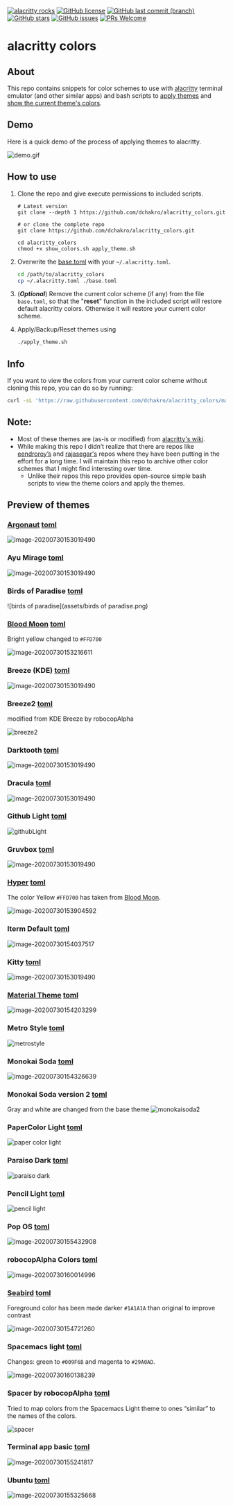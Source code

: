 [![alacritty rocks](https://img.shields.io/badge/alacritty-ROCKS-blueviolet.svg)](https://github.com/alacritty/alacritty) [![GitHub license](https://img.shields.io/github/license/dchakro/alacritty_colors?color=Blue)](https://github.com/dchakro/alacritty_colors/blob/master/LICENSE) [![GitHub last commit (branch)](https://img.shields.io/github/last-commit/dchakro/alacritty_colors/master.svg)](https://github.com/dchakro/alacritty_colors/commits/master) [![GitHub stars](https://img.shields.io/github/stars/dchakro/alacritty_colors)](https://github.com/dchakro/alacritty_colors/stargazers) [![GitHub issues](https://img.shields.io/github/issues/dchakro/alacritty_colors.svg)](https://github.com/dchakro/alacritty_colors/issues) [![PRs Welcome](https://img.shields.io/badge/PRs-welcome-brightgreen.svg)](https://github.com/dchakro/alacritty_colors/pulls)

# alacritty colors

## About
This repo contains snippets for color schemes to use with [alacritty](https://github.com/alacritty/alacritty) terminal emulator (and other similar apps) and bash scripts to [apply themes](./apply_themes.sh) and [show the current theme's colors](./show_colors.sh). 

## Demo

Here is a quick demo of the process of applying themes to alacritty.

![demo.gif](assets/demo.gif)

## How to use

1. Clone the repo and give execute permissions to included scripts.

	```shell
	# Latest version
	git clone --depth 1 https://github.com/dchakro/alacritty_colors.git
	
	# or clone the complete repo
	git clone https://github.com/dchakro/alacritty_colors.git
	
	cd alacritty_colors
	chmod +x show_colors.sh apply_theme.sh
	```

2. Overwrite the [base.toml](./base.toml) with your `~/.alacritty.toml`.

   ```sh
   cd /path/to/alacritty_colors
   cp ~/.alacritty.toml ./base.toml
   ```
	
3. (***Optional***) Remove the current color scheme (if any) from the file `base.toml`, so that the "**reset**" function in the included script will restore default alacritty colors. Otherwise it will restore your current color scheme. 

4. Apply/Backup/Reset themes using

   ```sh
   ./apply_theme.sh
   ```


## Info

If you want to view the colors from your current color scheme without cloning this repo, you can do so by running:

```sh
curl -sL 'https://raw.githubusercontent.com/dchakro/alacritty_colors/master/show_colors.sh' | bash
```

## Note:

+ Most of these themes are (as-is or modified) from [alacritty's wiki](https://github.com/alacritty/alacritty/wiki/Color-schemes).
+ While making this repo I didn’t realize that there are repos like [eendroroy’s](https://github.com/eendroroy/alacritty-theme) and [rajasegar's](https://github.com/rajasegar/alacritty-themes) repos where they have been putting in the effort for a long time. I will maintain this repo to archive other color schemes that I might find interesting over time.
  + Unlike their repos this repo provides open-source simple bash scripts to view the theme colors and apply the themes.

## Preview of themes

### [Argonaut](https://github.com/pwaleczek/Argonaut-theme)      [toml](themes/argonaut.toml)

![image-20200730153019490](assets/argonaut.png)

### Ayu Mirage    [toml](themes/ayuMirage.toml)

![image-20200730153019490](assets/ayuMirage.png)
### Birds of Paradise [toml](themes/birds_of_paradise.toml)

![birds of paradise](assets/birds of paradise.png)

### [Blood Moon](https://github.com/dguo/blood-moon)      [toml](themes/bloodmoon.toml)

Bright yellow changed to `#FFD700`

![image-20200730153216611](assets/bloodmoon.png)

### Breeze (KDE)    [toml](themes/breeze.toml)

![image-20200730153019490](assets/breeze.png)

### Breeze2     [toml](themes/breeze2.toml)

modified from KDE Breeze by robocopAlpha

![breeze2](./assets/breeze2.png)

### Darktooth    [toml](themes/darktooth.toml)

![image-20200730153019490](assets/darktooth.png)

### Dracula    [toml](themes/dracula.toml)

![image-20200730153019490](assets/dracula.png)

### Github Light [toml](themes/githubLight.toml)
![githubLight](assets/githubLight.png)

### Gruvbox    [toml](themes/gruvbox.toml)

![image-20200730153019490](assets/gruvbox.png)

### [Hyper](https://hyper.is/)     [toml](themes/hyper.toml)

The color Yellow `#FFD700` has taken from [Blood Moon](themes/bloodmoon.toml).

![image-20200730153904592](assets/hyper.png)

### Iterm Default    [toml](themes/iterm2.toml)

![image-20200730154037517](assets/iterm2.png)

### Kitty    [toml](themes/kitty.toml)

![image-20200730153019490](assets/kitty.png)

### [Material Theme](https://github.com/equinusocio/material-theme)    [toml](themes/material.toml)

![image-20200730154203299](assets/material.png)

### Metro Style      [toml](./themes/metrostyle.toml)

![metrostyle](assets/metrostyle.png)

### Monokai Soda      [toml](themes/monokaiSoda.toml)

![image-20200730154326639](assets/monokaiSoda.png)
### Monokai Soda version 2 [toml](themes/monokaiSoda2.toml)
Gray and white are changed from the base theme
![monokaisoda2](assets/monokaiSoda2.png)
### PaperColor Light [toml](themes/paperColorLight.toml)
![paper color light](assets/paperColorLight.png)


### Paraiso Dark [toml](themes/paraisoDark.toml)

![paraiso dark](assets/paraisoDark.png)
### Pencil Light [toml](themes/pencilLight.toml)
![pencil light](assets/pencilLight.png)

### Pop OS       [toml](themes/pop_OS.toml)

![image-20200730155432908](assets/pop_OS.png)

### robocopAlpha Colors     [toml](themes/robocopAlpha.toml)

![image-20200730160014996](assets/robocopAlpha.png)

### [Seabird](https://github.com/nightsense/seabird)      [toml](themes/seabird.toml)

Foreground color has been made darker `#1A1A1A` than original to improve contrast

![image-20200730154721260](assets/seabird.png)

### Spacemacs light     [toml](themes/spacemacsLight.toml)

Changes: green to `#009F6B` and magenta to `#29A0AD`.

![image-20200730160138239](assets/spacemacsLight.png)

### Spacer by robocopAlpha    [toml](./themes/spacer.toml)

Tried to map colors from the Spacemacs Light theme to ones “similar” to the names of the colors.

![spacer](assets/spacer.png)

### Terminal app basic       [toml](themes/terminalBasic.toml)

![image-20200730155241817](assets/terminalBasic.png)

### Ubuntu      [toml](themes/ubuntu.toml)

![image-20200730155325668](assets/ubuntu.png)

